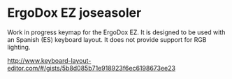 # ErgoDox EZ joseasoler

Work in progress keymap for the ErgoDox EZ. It is designed to be used with an Spanish (ES) keyboard layout. It does not provide support for RGB lighting.

http://www.keyboard-layout-editor.com/#/gists/5b8d085b71e918923f6ec6198673ee23
